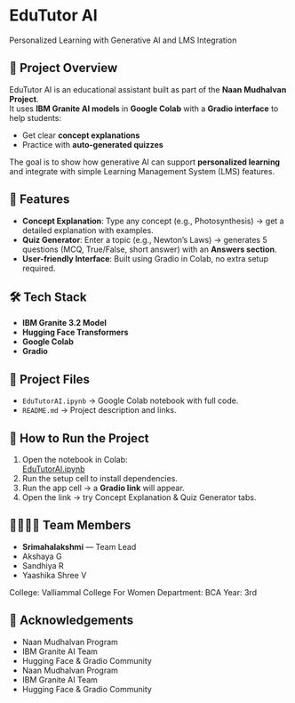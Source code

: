 # EduTutor AI
Personalized Learning with Generative AI and LMS Integration  


## 📌 Project Overview  
EduTutor AI is an educational assistant built as part of the **Naan Mudhalvan Project**.  
It uses **IBM Granite AI models** in **Google Colab** with a **Gradio interface** to help students:  
- Get clear **concept explanations**  
- Practice with **auto-generated quizzes**  

The goal is to show how generative AI can support **personalized learning** and integrate with simple Learning Management System (LMS) features.  


## 🚀 Features  
- **Concept Explanation**: Type any concept (e.g., Photosynthesis) → get a detailed explanation with examples.  
- **Quiz Generator**: Enter a topic (e.g., Newton’s Laws) → generates 5 questions (MCQ, True/False, short answer) with an **Answers section**.  
- **User-friendly Interface**: Built using Gradio in Colab, no extra setup required.  


## 🛠️ Tech Stack  
- **IBM Granite 3.2 Model**  
- **Hugging Face Transformers**  
- **Google Colab**  
- **Gradio**  


## 📂 Project Files  
- `EduTutorAI.ipynb` → Google Colab notebook with full code.  
- `README.md` → Project description and links.  


## 🔗 How to Run the Project  
1. Open the notebook in Colab:  
   [EduTutorAI.ipynb](https://colab.research.google.com/github/SrimahalakshmiBS/EduTutor-AI/blob/main/EduTutorAI.ipynb)  
2. Run the setup cell to install dependencies.  
3. Run the app cell → a **Gradio link** will appear.  
4. Open the link → try Concept Explanation & Quiz Generator tabs.  


## 👨‍👩‍👧‍👦 Team Members  
- **Srimahalakshmi** — Team Lead  
- Akshaya G 
- Sandhiya R
- Yaashika Shree V

College: Valliammal College For Women 
Department: BCA Year: 3rd


## 🙏 Acknowledgements  
- Naan Mudhalvan Program  
- IBM Granite AI Team  
- Hugging Face & Gradio Community
- Naan Mudhalvan Program  
- IBM Granite AI Team  
- Hugging Face & Gradio Community
